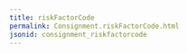 ```yaml
---
title: riskFactorCode
permalink: Consignment.riskFactorCode.html
jsonid: consignment_riskfactorcode
---
```

